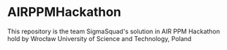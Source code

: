 # AIRPPMHackathon
This repository is the team SigmaSquad's solution in AIR PPM Hackathon hold by Wrocław University of Science and Technology, Poland
